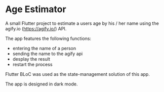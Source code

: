 # Age Estimator

A small Flutter project to estimate a users age by his / her name using the agify.io (https://agify.io/) API.

The app features the following functions:

* entering the name of a person
* sending the name to the agify api
* desplay the result
* restart the process

Flutter BLoC was used as the state-management solution of this app.

The app is designed in dark mode.
